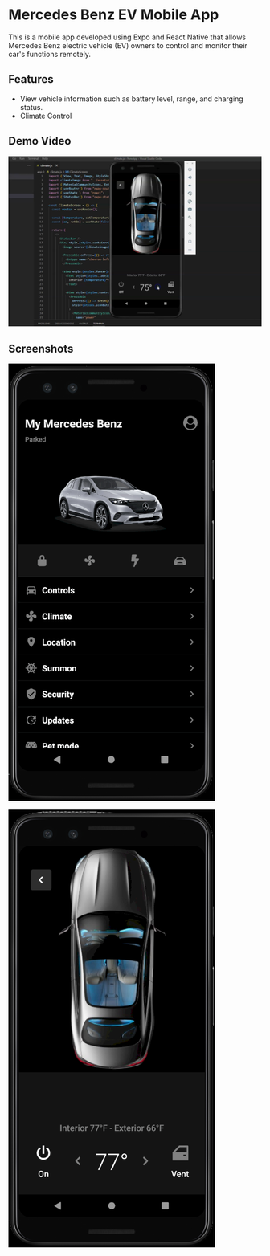 # Mercedes Benz EV Mobile App

This is a mobile app developed using Expo and React Native that allows Mercedes Benz electric vehicle (EV) owners to control and monitor their car's functions remotely.

## Features

- View vehicle information such as battery level, range, and charging status.
- Climate Control

## Demo Video

[![Demo Video](./assets/images/videoThumbnail.png)](./assets/images/Recording%20%2320.mp4)

## Screenshots

![Screenshot 1](./assets/images/homeScreenshot.png "Screenshot 1")

![Screenshot 2](./assets/images/climateScreenshot.png "Screenshot 2")
